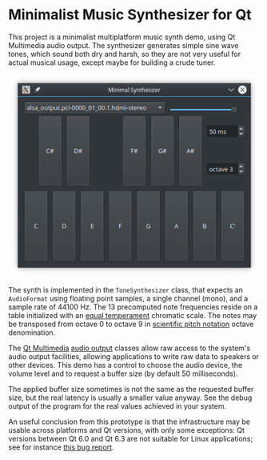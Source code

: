 # Minimalist Music Synthesizer for Qt

This project is a minimalist multiplatform music synth demo, using Qt Multimedia audio output. The synthesizer generates simple sine wave tones, which sound both dry and harsh, so they are not very useful for actual musical usage, except maybe for building a crude tuner.

![Screenshot](screenshot.png)

The synth is implemented in the `ToneSynthesizer` class, that expects an `AudioFormat` using floating point samples, a single channel (mono), and a sample rate of 44100 Hz. The 13 precomputed note frequencies reside on a table initialized with an [equal temperament](https://en.wikipedia.org/wiki/Equal_temperament#Twelve-tone_equal_temperament)
chromatic scale. The notes may be transposed from octave 0 to octave 9 in [scientific pitch notation](https://en.wikipedia.org/wiki/Scientific_pitch_notation) octave denomination.

The [Qt Multimedia](https://doc.qt.io/qt-6.2/multimediaoverview.html) [audio output](https://doc.qt.io/qt-6.2/audiooverview.html#low-level-audio-playback-and-recording) classes allow raw access to the system's audio output facilities, allowing applications to write raw data to speakers or other devices. This demo has a control to choose the audio device, the volume level and to request a buffer size (by default 50 milliseconds).

The applied buffer size sometimes is not the same as the requested buffer size, but the real latency is usually a smaller value anyway. See the debug output of the program for the real values achieved in your system.

An useful conclusion from this prototype is that the infrastructure may be usable across platforms and Qt versions, with only some exceptions: Qt versions between Qt 6.0 and Qt 6.3 are not suitable for Linux applications; see for instance [this bug report](https://bugreports.qt.io/browse/QTBUG-101169).

